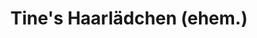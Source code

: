 ---
title: "Tine's Haarlädchen (ehem.)"
url: /wolfenbuettel/tines-haarlaedchen-ehem/
shop: Friseur
---